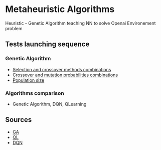 # Metaheuristic Algorithms
Heuristic - Genetic Algorithm teaching NN to solve Openai Environement problem

## Tests launching sequence
### Genetic Algorithm
- [Selection and crossover methods combinations](ga_selections_crossovers_combinations_test.py)
- [Crossover and mutation probabilities combinations](ga_crossover_mutation_probabilities_combinations_test.py)
- [Population size](ga_population_size_test.py)
### Algorithms comparison
- Genetic Algorithm, DQN, QLearning

## Sources
- [GA](https://github.com/gabesoares/evolutionary/blob/master/cartpole_GA.py?fbclid=IwAR1tvpMXiH4VZ1z1b1DoJX4YLYXm1vy_TLDSvitT-zToYgAB-1ADwqpvDcU)
- [QL](https://github.com/RJBrooker/Q-learning-demo-Cartpole-V1/blob/master/cartpole.ipynb)
- [DQN](https://github.com/gsurma/cartpole)